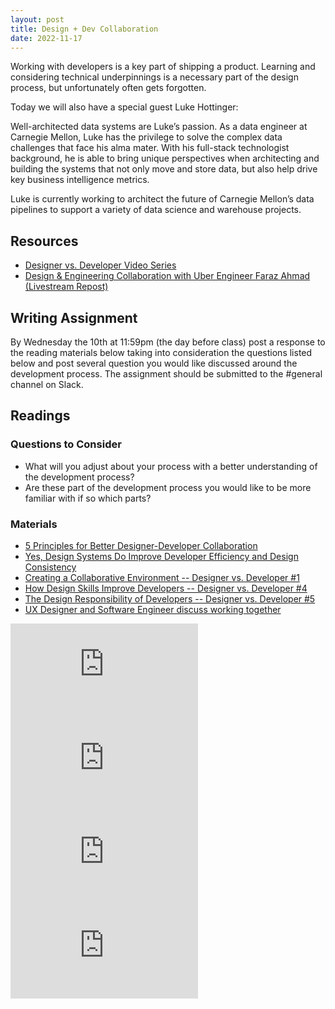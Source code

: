 ```yaml
---
layout: post
title: Design + Dev Collaboration
date: 2022-11-17
---
```


Working with developers is a key part of shipping a product. Learning and considering technical underpinnings is a necessary part of the design process, but unfortunately often gets forgotten.

Today we will also have a special guest Luke Hottinger:

Well-architected data systems are Luke’s passion. As a data engineer at Carnegie Mellon, Luke has the privilege to solve the complex data challenges that face his alma mater. With his full-stack technologist background, he is able to bring unique perspectives when architecting and building the systems that not only move and store data, but also help drive key business intelligence metrics.

Luke is currently working to architect the future of Carnegie Mellon’s data pipelines to support a variety of data science and warehouse projects.

## Resources
* [Designer vs. Developer Video Series](https://www.youtube.com/playlist?list=PLNYkxOF6rcIC60856GnLEV5GQXMxc9ByJ)
* [Design & Engineering Collaboration with Uber Engineer Faraz Ahmad (Livestream Repost)](https://www.youtube.com/watch?v=gtzriWbG48I)

## Writing Assignment
By Wednesday the 10th at 11:59pm (the day before class) post a response to the reading materials below taking into consideration the questions listed below and post several question you would like discussed around the development process. The assignment should be submitted to the #general channel on Slack.

## Readings

### Questions to Consider
* What will you adjust about your process with a better understanding of the development process?
* Are these part of the development process you would like to be more familiar with if so which parts?

### Materials
* [5 Principles for Better Designer-Developer Collaboration](https://xd.adobe.com/ideas/perspectives/leadership-insights/principles-designer-developer-collaboration/)
* [Yes, Design Systems Do Improve Developer Efficiency and Design Consistency](https://sparkbox.com/foundry/design_system_roi_impact_of_design_systems_business_value_carbon_design_system)
* [Creating a Collaborative Environment -- Designer vs. Developer #1](https://www.youtube.com/watch?v=8T94qu8IWWk)
* [How Design Skills Improve Developers -- Designer vs. Developer #4](https://www.youtube.com/watch?v=xxfb-S9nDsQ&list=PLNYkxOF6rcIC60856GnLEV5GQXMxc9ByJ&index=23)
* [The Design Responsibility of Developers -- Designer vs. Developer #5](https://www.youtube.com/watch?v=ijJcFAFjXuQ&list=PLNYkxOF6rcIC60856GnLEV5GQXMxc9ByJ&index=22)
* [UX Designer and Software Engineer discuss working together](https://www.youtube.com/watch?v=RXId1OdSkRg)

<iframe class="video-embed" src="https://www.youtube.com/embed/8T94qu8IWWk" title="YouTube video player" frameborder="0" allow="accelerometer; autoplay; clipboard-write; encrypted-media; gyroscope; picture-in-picture" allowfullscreen></iframe>

<iframe class="video-embed" src="https://www.youtube.com/embed/xxfb-S9nDsQ" title="YouTube video player" frameborder="0" allow="accelerometer; autoplay; clipboard-write; encrypted-media; gyroscope; picture-in-picture" allowfullscreen></iframe>

<iframe class="video-embed" src="https://www.youtube.com/embed/ijJcFAFjXuQ" title="YouTube video player" frameborder="0" allow="accelerometer; autoplay; clipboard-write; encrypted-media; gyroscope; picture-in-picture" allowfullscreen></iframe>

<iframe class="video-embed" src="https://www.youtube.com/embed/RXId1OdSkRg" title="YouTube video player" frameborder="0" allow="accelerometer; autoplay; clipboard-write; encrypted-media; gyroscope; picture-in-picture" allowfullscreen></iframe>